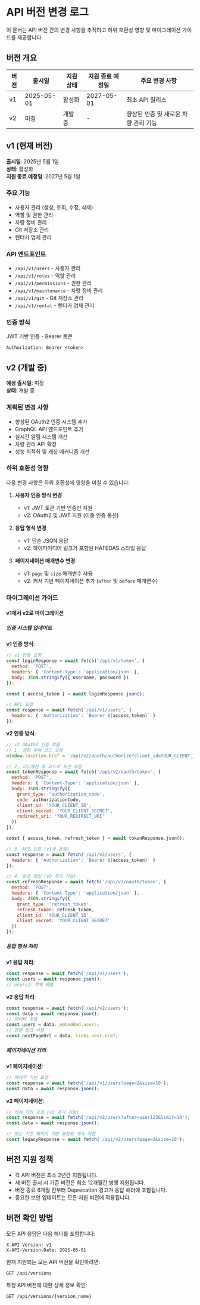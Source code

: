 # API 버전 변경 로그

이 문서는 API 버전 간의 변경 사항을 추적하고 하위 호환성 영향 및 마이그레이션 가이드를 제공합니다.

## 버전 개요

| 버전   | 출시일        | 지원 상태    | 지원 종료 예정일 | 주요 변경 사항                         |
|--------|--------------|--------------|-----------------|--------------------------------------|
| v1     | 2025-05-01   | 활성화        | 2027-05-01      | 최초 API 릴리스                        |
| v2     | 미정          | 개발 중       | -               | 향상된 인증 및 새로운 차량 관리 기능      |

## v1 (현재 버전)

**출시일**: 2025년 5월 1일  
**상태**: 활성화  
**지원 종료 예정일**: 2027년 5월 1일

### 주요 기능

* 사용자 관리 (생성, 조회, 수정, 삭제)
* 역할 및 권한 관리
* 차량 정비 관리
* Git 저장소 관리
* 렌터카 업체 관리

### API 엔드포인트

* `/api/v1/users` - 사용자 관리
* `/api/v1/roles` - 역할 관리
* `/api/v1/permissions` - 권한 관리
* `/api/v1/maintenance` - 차량 정비 관리
* `/api/v1/git` - Git 저장소 관리
* `/api/v1/rental` - 렌터카 업체 관리

### 인증 방식

JWT 기반 인증 - Bearer 토큰

```
Authorization: Bearer <token>
```

## v2 (개발 중)

**예상 출시일**: 미정  
**상태**: 개발 중

### 계획된 변경 사항

* 향상된 OAuth2 인증 시스템 추가
* GraphQL API 엔드포인트 추가
* 실시간 알림 시스템 개선
* 차량 관리 API 확장
* 성능 최적화 및 캐싱 메커니즘 개선

### 하위 호환성 영향

다음 변경 사항은 하위 호환성에 영향을 미칠 수 있습니다:

1. **사용자 인증 방식 변경**
   * v1: JWT 토큰 기반 인증만 지원
   * v2: OAuth2 및 JWT 지원 (이중 인증 옵션)

2. **응답 형식 변경**
   * v1: 단순 JSON 응답
   * v2: 하이퍼미디어 링크가 포함된 HATEOAS 스타일 응답

3. **페이지네이션 매개변수 변경**
   * v1: `page` 및 `size` 매개변수 사용
   * v2: 커서 기반 페이지네이션 추가 (`after` 및 `before` 매개변수)

### 마이그레이션 가이드

#### v1에서 v2로 마이그레이션

##### 인증 시스템 업데이트

**v1 인증 방식**:
```javascript
// v1 인증 요청
const loginResponse = await fetch('/api/v1/token', {
  method: 'POST',
  headers: { 'Content-Type': 'application/json' },
  body: JSON.stringify({ username, password })
});

const { access_token } = await loginResponse.json();

// API 요청
const response = await fetch('/api/v1/users', {
  headers: { 'Authorization': `Bearer ${access_token}` }
});
```

**v2 인증 방식**:
```javascript
// v2 OAuth2 인증 흐름
// 1. 권한 부여 코드 요청
window.location.href = '/api/v2/oauth/authorize?client_id=YOUR_CLIENT_ID&redirect_uri=YOUR_REDIRECT_URI&response_type=code';

// 2. 리디렉션 후 코드로 토큰 요청
const tokenResponse = await fetch('/api/v2/oauth/token', {
  method: 'POST',
  headers: { 'Content-Type': 'application/json' },
  body: JSON.stringify({ 
    grant_type: 'authorization_code',
    code: authorizationCode,
    client_id: 'YOUR_CLIENT_ID',
    client_secret: 'YOUR_CLIENT_SECRET',
    redirect_uri: 'YOUR_REDIRECT_URI'
  })
});

const { access_token, refresh_token } = await tokenResponse.json();

// 3. API 요청 (v1과 동일)
const response = await fetch('/api/v2/users', {
  headers: { 'Authorization': `Bearer ${access_token}` }
});

// 4. 토큰 갱신 (v2 추가 기능)
const refreshResponse = await fetch('/api/v2/oauth/token', {
  method: 'POST',
  headers: { 'Content-Type': 'application/json' },
  body: JSON.stringify({ 
    grant_type: 'refresh_token',
    refresh_token: refresh_token,
    client_id: 'YOUR_CLIENT_ID',
    client_secret: 'YOUR_CLIENT_SECRET'
  })
});
```

##### 응답 형식 처리

**v1 응답 처리**:
```javascript
const response = await fetch('/api/v1/users');
const users = await response.json();
// users는 객체 배열
```

**v2 응답 처리**:
```javascript
const response = await fetch('/api/v2/users');
const data = await response.json();
// 데이터 추출
const users = data._embedded.users;
// 관련 링크 사용
const nextPageUrl = data._links.next.href;
```

##### 페이지네이션 처리

**v1 페이지네이션**:
```javascript
// 페이지 기반 요청
const response = await fetch('/api/v1/users?page=2&size=10');
const data = await response.json();
```

**v2 페이지네이션**:
```javascript
// 커서 기반 요청 (v2 추가 기능)
const response = await fetch('/api/v2/users?after=user123&limit=10');
const data = await response.json();

// 또는 기존 페이지 기반 요청도 계속 지원
const legacyResponse = await fetch('/api/v2/users?page=2&size=10');
```

## 버전 지원 정책

* 각 API 버전은 최소 2년간 지원됩니다.
* 새 버전 출시 시 기존 버전은 최소 12개월간 병행 지원됩니다.
* 버전 종료 6개월 전부터 Deprecation 경고가 응답 헤더에 포함됩니다.
* 중요한 보안 업데이트는 모든 지원 버전에 적용됩니다.

## 버전 확인 방법

모든 API 응답은 다음 헤더를 포함합니다:

```
X-API-Version: v1
X-API-Version-Date: 2025-05-01
```

현재 지원되는 모든 API 버전을 확인하려면:

```
GET /api/versions
```

특정 API 버전에 대한 상세 정보 확인:

```
GET /api/versions/{version_name}
```